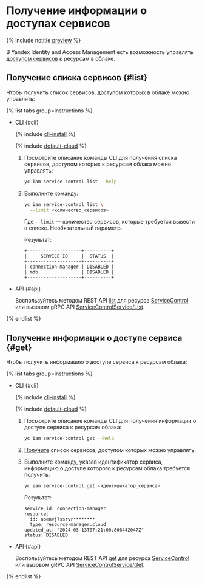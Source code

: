 # Получение информации о доступах сервисов



{% include notitle [preview](../../../_includes/note-preview.md) %}


В Yandex Identity and Access Management есть возможность управлять [доступом сервисов](../../concepts/service-control.md) к ресурсам в облаке.

## Получение списка сервисов {#list}

Чтобы получить список сервисов, доступом которых в облаке можно управлять:

{% list tabs group=instructions %}

- CLI {#cli}

  {% include [cli-install](../../../_includes/cli-install.md) %}

  {% include [default-cloud](../../../_includes/default-cloud.md) %}

  1. Посмотрите описание команды CLI для получения списка сервисов, доступом которых к ресурсам облака можно управлять:

      ```bash
      yc iam service-control list --help
      ``` 

  1. Выполните команду:

      ```bash
      yc iam service-control list \
        --limit <количество_сервисов>
      ```

      Где `--limit` — количество сервисов, которые требуется вывести в списке. Необязательный параметр.

      Результат:

      ```text
      +--------------------+----------+
      |     SERVICE ID     |  STATUS  |
      +--------------------+----------+
      | connection-manager | DISABLED |
      | mdb                | DISABLED |
      +--------------------+----------+
      ```

- API {#api}

  Воспользуйтесь методом REST API [list](../../api-ref/ServiceControl/list.md) для ресурса [ServiceControl](../../api-ref/ServiceControl/index.md) или вызовом gRPC API [ServiceControlService/List](../../api-ref/grpc/service_control_service.md#List).

{% endlist %}

## Получение информации о доступе сервиса {#get}

Чтобы получить информацию о доступе сервиса к ресурсам облака:

{% list tabs group=instructions %}

- CLI {#cli}

  {% include [cli-install](../../../_includes/cli-install.md) %}

  {% include [default-cloud](../../../_includes/default-cloud.md) %}

  1. Посмотрите описание команды CLI для получения информации о доступе сервиса к ресурсам облака:

      ```bash
      yc iam service-control get --help
      ``` 

  1. [Получите](#list) список сервисов, доступом которых можно управлять.

  1. Выполните команду, указав идентификатор сервиса, информацию о доступе которого к ресурсам облака требуется получить:

      ```bash
      yc iam service-control get <идентификатор_сервиса>
      ```

      Результат:

      ```text
      service_id: connection-manager
      resource:
        id: aoenvj7ssrvr********
        type: resource-manager.cloud
      updated_at: "2024-03-13T07:21:00.808442047Z"
      status: DISABLED
      ```

- API {#api}

  Воспользуйтесь методом REST API [get](../../api-ref/ServiceControl/get.md) для ресурса [ServiceControl](../../api-ref/ServiceControl/index.md) или вызовом gRPC API [ServiceControlService/Get](../../api-ref/grpc/service_control_service.md#Get).

{% endlist %}